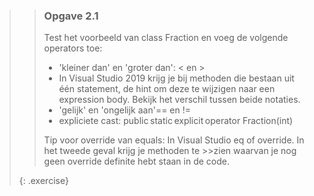 >>### Opgave 2.1
>>Test het voorbeeld van class Fraction en voeg de volgende operators toe: 
>>- 'kleiner dan' en 'groter dan': < en >
>>- In Visual Studio 2019 krijg je bij methoden die bestaan uit één statement, de hint om deze te wijzigen naar een expression body. Bekijk het verschil tussen beide notaties.
>>- 'gelijk' en 'ongelijk aan'== en != 
>>- expliciete cast: public static explicit operator Fraction(int) 
>>
>>Tip voor override van equals: In Visual Studio eq<tab><tab> of override<spatie>. In het tweede geval krijg je methoden te >>zien waarvan je nog geen override definite hebt staan in de code. 
>>
>{: .exercise}
